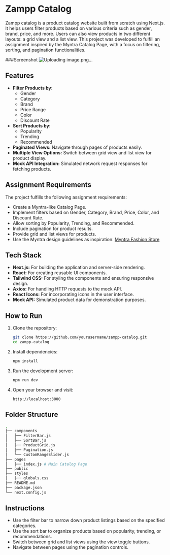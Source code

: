 
# Zampp Catalog

Zampp catalog is a product catalog website built from scratch using Next.js. It helps users filter products based on various criteria such as gender, brand, price, and more. Users can also view products in two different layouts: a grid view and a list view. This project was developed to fulfill an assignment inspired by the Myntra Catalog Page, with a focus on filtering, sorting, and pagination functionalities.

###Screenshot
![Uploading image.png…]()

## Features

- **Filter Products by:**
  - Gender
  - Category
  - Brand
  - Price Range
  - Color
  - Discount Rate
- **Sort Products by:**
  - Popularity
  - Trending
  - Recommended
- **Paginated Views:** Navigate through pages of products easily.
- **Multiple View Options:** Switch between grid view and list view for product display.
- **Mock API Integration:** Simulated network request responses for fetching products.

## Assignment Requirements

The project fulfills the following assignment requirements:

- Create a Myntra-like Catalog Page.
- Implement filters based on Gender, Category, Brand, Price, Color, and Discount Rate.
- Allow sorting by Popularity, Trending, and Recommended.
- Include pagination for product results.
- Provide grid and list views for products.
- Use the Myntra design guidelines as inspiration:
  [Myntra Fashion Store](https://www.myntra.com/myntra-fashion-store?f=Categories%3AClothing%20Set%2CCo-Ords%3A%3AGender%3Amen%20women%2Cwomen)

## Tech Stack

- **Next.js:** For building the application and server-side rendering.
- **React:** For creating reusable UI components.
- **Tailwind CSS:** For styling the components and ensuring responsive design.
- **Axios:** For handling HTTP requests to the mock API.
- **React Icons:** For incorporating icons in the user interface.
- **Mock API:** Simulated product data for demonstration purposes.

## How to Run

1. Clone the repository:
   ```bash
   git clone https://github.com/yourusername/zampp-catalog.git
   cd zampp-catalog
   ```

2. Install dependencies:
   ```bash
   npm install
   ```

3. Run the development server:
   ```bash
   npm run dev
   ```

4. Open your browser and visit:
   ```
   http://localhost:3000
   ```

## Folder Structure

```bash
.
├── components
│   ├── FilterBar.js
│   ├── SortBar.js
│   ├── ProductGrid.js
│   ├── Pagination.js
│   └── CustomRangeSlider.js
├── pages
│   ├── index.js # Main Catalog Page
├── public
├── styles
│   ├── globals.css
├── README.md
├── package.json
└── next.config.js
```

## Instructions

- Use the filter bar to narrow down product listings based on the specified categories.
- Use the sort bar to organize products based on popularity, trending, or recommendations.
- Switch between grid and list views using the view toggle buttons.
- Navigate between pages using the pagination controls.

